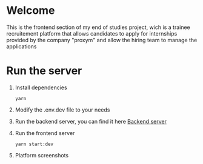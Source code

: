 # Welcome

This is the frontend section of my end of studies project, wich is a trainee recruitement platform that allows candidates to apply for internships provided by the company "proxym" and allow the hiring team to manage the applications

# Run the server

1. Install dependencies

   `yarn`

2. Modify the .env.dev file to your needs

3. Run the backend server, you can find it here [Backend server](https://github.com/aminezouari52/proxym-trainee-recruitment-frontend)

4. Run the frontend server

   `yarn start:dev`

5. Platform screenshots
